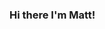 ### Hi there I'm Matt!

<!--
**matthewbonadies/matthewbonadies** is a ✨ _special_ ✨ repository because its `README.md` (this file) appears on your GitHub profile.

Here are some ideas to get you started:
About Me:
With a background in strategic business analytics for top retailers, including Bloomingdale's and Mack Weldon, I bring a wealth of experience in data analysis and financial planning. My technical skills and business acumen enable me to deliver actionable insights from complex data, significantly impacting multimillion-dollar operations. Having honed my data expertise across my previous roles and education at BrainStation, I am eager to pivot to a dedicated data-position driven by a genuine passion for this field.


- :golf: I’m currently working on ...
- 🌱 I’m currently learning ...
- 👯 I’m looking to collaborate on ...
- 🤔 I’m looking for help with ...
- 💬 Ask me about ...
- 📫 How to reach me: ...
- 😄 Pronouns: He/Him
- ⚡ Fun fact: 
-->
